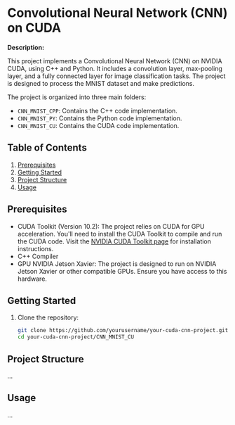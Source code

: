 # Convolutional Neural Network (CNN) on CUDA

**Description:**

This project implements a Convolutional Neural Network (CNN) on NVIDIA CUDA, using C++ and Python. It includes a convolution layer, max-pooling layer, and a fully connected layer for image classification tasks. The project is designed to process the MNIST dataset and make predictions.

The project is organized into three main folders:

- `CNN_MNIST_CPP`: Contains the C++ code implementation.
- `CNN_MNIST_PY`:  Contains the Python code implementation.
- `CNN_MNIST_CU`:  Contains the CUDA code implementation.

## Table of Contents

1. [Prerequisites](#prerequisites)
2. [Getting Started](#getting-started)
3. [Project Structure](#project-structure)
4. [Usage](#usage)

## Prerequisites

- CUDA Toolkit (Version 10.2): The project relies on CUDA for GPU acceleration. You'll need to install the CUDA Toolkit to compile and run the CUDA code. Visit the [NVIDIA CUDA Toolkit page](https://developer.nvidia.com/cuda-toolkit) for installation instructions.
- C++ Compiler
- GPU NVIDIA Jetson Xavier: The project is designed to run on NVIDIA Jetson Xavier or other compatible GPUs. Ensure you have access to this hardware.

## Getting Started

1. Clone the repository:

   ```bash
   git clone https://github.com/yourusername/your-cuda-cnn-project.git
   cd your-cuda-cnn-project/CNN_MNIST_CU

## Project Structure

...

## Usage

...



